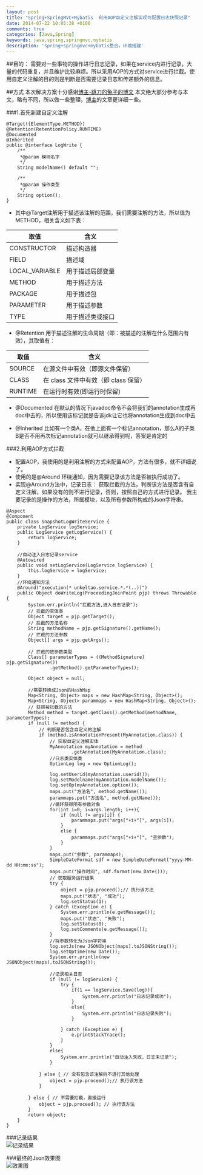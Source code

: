 ```yaml
---
layout: post
title: "Spring+SpringMVC+Mybatis  利用AOP自定义注解实现可配置日志快照记录"
date: 2014-07-22 10:05:38 +0100
comments: true
categories: [Java,Spring]
keywords: java,spring,springmvc,mybatis
description: 'spring+springmvc+mybatis整合，环境搭建' 
---
```


##目的： 
需要对一些事物的操作进行日志记录，如果在service内进行记录，大量的代码重复，并且维护比较麻烦。所以采用AOP的方式对service进行拦截。使用自定义注解的目的则是判断是否需要记录日志和传递额外的信息。

##方式
本次解决方案十分感谢[博主-跳刀的兔子的博文](http://www.cnblogs.com/shipengzhi/articles/2716004.html) 本文绝大部分参考与本文，略有不同，所以做一些整理，[博主](http://www.cnblogs.com/shipengzhi/articles/2716004.html)的文章更详细一些。

<!-- more -->

###1.首先新建自定义注解  	
```
@Target({ElementType.METHOD})
@Retention(RetentionPolicy.RUNTIME)
@Documented  
@Inherited
public @interface LogWrite {
    /**
     *@param 模块名字 
     */
    String modelName() default "";
    
    /**
     *@param 操作类型 
     */
    String option();
}
```  

*	其中@Target注解用于描述该注解的范围，我们需要注解的方法，所以值为METHOD，相关含义如下表：  

| 取值 | 含义 |
|--------|--------|
|   CONSTRUCTOR     |    描述构造器    |
|	FIELD	|	描述域	|
|	LOCAL_VARIABLE	|	用于描述局部变量	|
|	METHOD	|	用于描述方法	|
|	PACKAGE	|	用于描述包	|
|	PARAMETER	| 用于描述参数	|
|	TYPE	|	用于描述类或接口	|

*	@Retention 用于描述注解的生命周期（即：被描述的注解在什么范围内有效），其取值有：  

| 取值 | 含义 |
|--------|--------|
|	SOURCE	|	在源文件中有效（即源文件保留）	|
|	CLASS	|	在 class 文件中有效（即 class 保留）	|
|	RUNTIME	|	在运行时有效(即运行时保留)	|

*	@Documented 在默认的情况下javadoc命令不会将我们的annotation生成再doc中去的，所以使用该标记就是告诉jdk让它也将annotation生成到doc中去  

*	@Inherited 比如有一个类A，在他上面有一个标记annotation，那么A的子类B是否不用再次标记annotation就可以继承得到呢，答案是肯定的  

###2.利用AOP方式拦截
*	配置AOP，我使用的是利用注解的方式来配置AOP，方法有很多，就不详细说了。
*	使用的是@Around 环绕通知，因为需要记录该方法是否被执行成功了。
*	实现@Around方法中，记录日志：  获取拦截的方法，判断该方法是否含有自定义注解，如果没有的则不进行记录，否则，按照自己的方式进行记录。 我主要记录的是操作的方法，所属模块，以及所有参数所构成的Json字符串。  

```
@Aspect
@Component
public class SnapshotLogWriteService {
	private LogService logService;
	public LogService getLogService() {
		return logService;
	}

	//自动注入日志记录service
	@Autowired
	public void setLogService(LogService logService) {
		this.logService = logService;
	}
	//环绕通知方法
	@Around("execution(* unkeltao.service.*.*(..))")
	public Object doWriteLog(ProceedingJoinPoint pjp) throws Throwable {
		System.err.println("拦截方法,进入日志记录");
		// 拦截的实体类
		Object target = pjp.getTarget();
		// 拦截的方法名称
		String methodName = pjp.getSignature().getName();
		// 拦截的方法参数
		Object[] args = pjp.getArgs();
		
		// 拦截的放参数类型
		Class[] parameterTypes = ((MethodSignature) pjp.getSignature())
				.getMethod().getParameterTypes();

		Object object = null;
		
		//需要转换成Json的HashMap
		Map<String, Object> maps = new HashMap<String, Object>();
		Map<String, Object> parammaps = new HashMap<String, Object>();
		// 获得被拦截的方法
		Method method = target.getClass().getMethod(methodName, parameterTypes);
		if (null != method) {
			// 判断是否包含自定义的注解
			if (method.isAnnotationPresent(MyAnnotation.class)) {
				// 获取自定义注解实体
				MyAnnotation myAnnotation = method
						.getAnnotation(MyAnnotation.class);
				//日志类实体类
				OptionLog log = new OptionLog();
				
				log.setUserid(myAnnotation.userid());
				log.setModelname(myAnnotation.modelName());
				log.setOp(myAnnotation.option());
				maps.put("方法名", method.getName());
				parammaps.put("方法名", method.getName());
                //循环获得所有参数对象
				for(int i=0; i<args.length; i++){
					if (null != args[i]) {
						parammaps.put("args["+i+"]", args[i]);
					}
					else {
						parammaps.put("args["+i+"]", "空参数");
					}
				}
				maps.put("参数", parammaps);
				SimpleDateFormat sdf = new SimpleDateFormat("yyyy-MM-dd HH:mm:ss");  
				maps.put("操作时间", sdf.format(new Date()));
				// 获取服务运行结果
				try {
					object = pjp.proceed();// 执行该方法
					maps.put("状态", "成功");
					log.setStatus(1);
				} catch (Exception e) {
					System.err.println(e.getMessage());
					maps.put("状态", "失败");
					log.setStatus(0);
					log.setComments(e.getMessage());
				}
				//将参数转化为Json字符串
				log.setJs(new JSONObject(maps).toJSONString());
				log.setOptime(new Date());
				System.err.println(new JSONObject(maps).toJSONString());  
				
				//记录相关日志
				if (null != logService) {
					try {
						if(1 == logService.Save(log)){
							System.err.println("日志记录成功");
						}
						else{
							System.err.println("日志记录失败");
						}
						
					} catch (Exception e) {
						e.printStackTrace();
					}
				}
				else{
					System.err.println("自动注入失败，日志未记录");
				}

			} else { // 没有包含该注解则不进行其他处理
				object = pjp.proceed();// 执行该方法
			}

		} else { // 不需要拦截，直接运行
			object = pjp.proceed(); // 执行该方法
		}
		return object;
	}
}
```

###记录结果  
![记录结果](http://unkeltao.qiniudn.com/wailian/TestLog2.png)  

###最终的Json效果图  
![效果图](http://unkeltao.qiniudn.com/wailian/LogTest.png)

